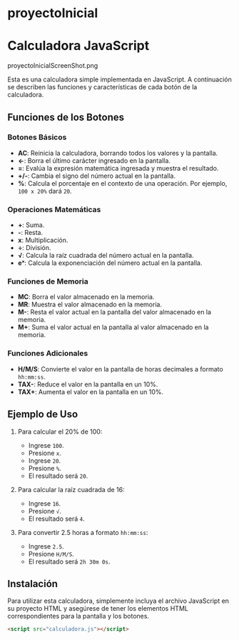 # proyectoInicial

# Calculadora JavaScript

proyectoInicialScreenShot.png

Esta es una calculadora simple implementada en JavaScript. A continuación se describen las funciones y características de cada botón de la calculadora.

## Funciones de los Botones

### Botones Básicos

- **AC**: Reinicia la calculadora, borrando todos los valores y la pantalla.
- **←**: Borra el último carácter ingresado en la pantalla.
- **=**: Evalúa la expresión matemática ingresada y muestra el resultado.
- **+/-**: Cambia el signo del número actual en la pantalla.
- **%**: Calcula el porcentaje en el contexto de una operación. Por ejemplo, `100 x 20%` dará `20`.

### Operaciones Matemáticas

- **+**: Suma.
- **-**: Resta.
- **x**: Multiplicación.
- **÷**: División.
- **√**: Calcula la raíz cuadrada del número actual en la pantalla.
- **eˣ**: Calcula la exponenciación del número actual en la pantalla.

### Funciones de Memoria

- **MC**: Borra el valor almacenado en la memoria.
- **MR**: Muestra el valor almacenado en la memoria.
- **M-**: Resta el valor actual en la pantalla del valor almacenado en la memoria.
- **M+**: Suma el valor actual en la pantalla al valor almacenado en la memoria.

### Funciones Adicionales

- **H/M/S**: Convierte el valor en la pantalla de horas decimales a formato `hh:mm:ss`.
- **TAX-**: Reduce el valor en la pantalla en un 10%.
- **TAX+**: Aumenta el valor en la pantalla en un 10%.

## Ejemplo de Uso

1. Para calcular el 20% de 100:
   - Ingrese `100`.
   - Presione `x`.
   - Ingrese `20`.
   - Presione `%`.
   - El resultado será `20`.

2. Para calcular la raíz cuadrada de 16:
   - Ingrese `16`.
   - Presione `√`.
   - El resultado será `4`.

3. Para convertir 2.5 horas a formato `hh:mm:ss`:
   - Ingrese `2.5`.
   - Presione `H/M/S`.
   - El resultado será `2h 30m 0s`.

## Instalación

Para utilizar esta calculadora, simplemente incluya el archivo JavaScript en su proyecto HTML y asegúrese de tener los elementos HTML correspondientes para la pantalla y los botones.

```html
<script src="calculadora.js"></script>
